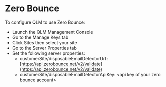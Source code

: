 # Zero Bounce

To configure QLM to use Zero Bounce:

* Launch the QLM Management Console
* Go to the Manage Keys tab
* Click Sites then select your site
* Go to the Server Properties tab
* Set the following server properties:
  * customerSite/disposableEmailDetectorUrl : [https://api.zerobounce.net/v2/validate](https://api.zerobounce.net/v2/validate)
  * customerSite/disposableEmailDetectorApiKey: \<api key of your zero bounce account>
